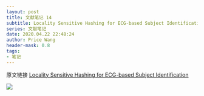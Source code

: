 ```yaml
---
layout: post
title: 文献笔记 14
subtitle: Locality Sensitive Hashing for ECG-based Subject Identification
series: 文献笔记
date: 2020.04.22 22:48:24
author: Price Wang
header-mask: 0.8
tags:
- 笔记
---
```


原文链接 [Locality Sensitive Hashing for ECG-based Subject Identification](https://ieeexplore.ieee.org/document/8959716)

<img class="post_img" src="{{ site.baseurl }}/img/post/{{ page.series }}/{{ page.title }}.png">
